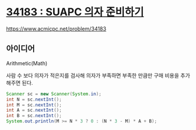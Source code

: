 # [34183 : SUAPC 의자 준비하기](https://www.acmicpc.net/problem/34183)
https://www.acmicpc.net/problem/34183

## 아이디어
Arithmetic(Math)

사람 수 보다 의자가 적은지를 검사해 의자가 부족하면 부족한 만큼만 구매 비용을 추가해주면 된다.
```java
Scanner sc = new Scanner(System.in);
int N = sc.nextInt();
int M = sc.nextInt();
int A = sc.nextInt();
int B = sc.nextInt();
System.out.println(M >= N * 3 ? 0 : (N * 3 - M) * A + B);
```